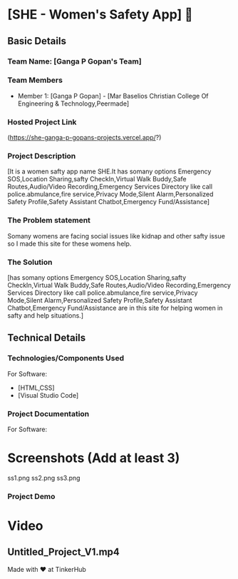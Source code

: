 # [SHE - Women's Safety App] 🎯


## Basic Details
### Team Name: [Ganga P Gopan's Team]


### Team Members
- Member 1: [Ganga P Gopan] - [Mar Baselios Christian College Of Engineering & Technology,Peermade]

### Hosted Project Link
(https://she-ganga-p-gopans-projects.vercel.app/?)

### Project Description
[It is a women safty app name SHE.It has somany options Emergency SOS,Location Sharing,safty CheckIn,Virtual Walk Buddy,Safe Routes,Audio/Video Recording,Emergency Services Directory like call police.abmulance,fire service,Privacy Mode,Silent Alarm,Personalized Safety Profile,Safety Assistant Chatbot,Emergency Fund/Assistance]

### The Problem statement
Somany womens are facing social issues like kidnap and other safty issue so I made this site for these womens help.

### The Solution
[has somany options Emergency SOS,Location Sharing,safty CheckIn,Virtual Walk Buddy,Safe Routes,Audio/Video Recording,Emergency Services Directory like call police.abmulance,fire service,Privacy Mode,Silent Alarm,Personalized Safety Profile,Safety Assistant Chatbot,Emergency Fund/Assistance are in this site for helping women in safty and help situations.]

## Technical Details
### Technologies/Components Used
For Software:
- [HTML,CSS]
- [Visual Studio Code]
### Project Documentation
For Software:

# Screenshots (Add at least 3)
ss1.png
ss2.png
ss3.png

### Project Demo
# Video
Untitled_Project_V1.mp4
---
Made with ❤️ at TinkerHub
